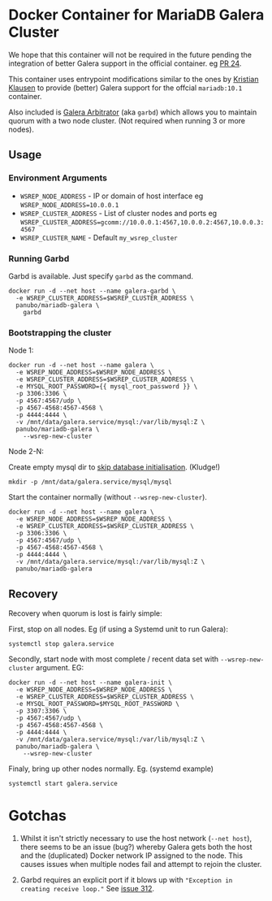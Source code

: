 # Docker Container for MariaDB Galera Cluster

We hope that this container will not be required in the future pending the integration of better Galera support in the official container.
eg [PR 24](https://github.com/docker-library/mariadb/pull/24/files).

This container uses entrypoint modifications similar to the ones by [Kristian Klausen](https://github.com/klausenbusk/mariadb/blob/78df6f06732897bee0a69ee6332884f9cb1f5fbd/10.1/docker-entrypoint.sh) to provide (better) Galera support for the offcial `mariadb:10.1` container.

Also included is [Galera Arbitrator](http://galeracluster.com/documentation-webpages/arbitrator.html) (aka `garbd`) which allows you to maintain quorum with a two node cluster. (Not required when running 3 or more nodes).

## Usage

### Environment Arguments

- `WSREP_NODE_ADDRESS` - IP or domain of host interface eg `WSREP_NODE_ADDRESS=10.0.0.1`
- `WSREP_CLUSTER_ADDRESS` - List of cluster nodes and ports eg `WSREP_CLUSTER_ADDRESS=gcomm://10.0.0.1:4567,10.0.0.2:4567,10.0.0.3:4567`
- `WSREP_CLUSTER_NAME` - Default `my_wsrep_cluster`

### Running Garbd

Garbd is available. Just specify `garbd` as the command.

```
docker run -d --net host --name galera-garbd \
  -e WSREP_CLUSTER_ADDRESS=$WSREP_CLUSTER_ADDRESS \
  panubo/mariadb-galera \
    garbd
```

### Bootstrapping the cluster

Node 1:

```
docker run -d --net host --name galera \
  -e WSREP_NODE_ADDRESS=$WSREP_NODE_ADDRESS \
  -e WSREP_CLUSTER_ADDRESS=$WSREP_CLUSTER_ADDRESS \
  -e MYSQL_ROOT_PASSWORD={{ mysql_root_password }} \
  -p 3306:3306 \
  -p 4567:4567/udp \
  -p 4567-4568:4567-4568 \
  -p 4444:4444 \
  -v /mnt/data/galera.service/mysql:/var/lib/mysql:Z \
  panubo/mariadb-galera \
    --wsrep-new-cluster
```

Node 2-N:

Create empty mysql dir to [skip database initialisation](https://github.com/docker-library/mariadb/pull/57). (Kludge!)

```
mkdir -p /mnt/data/galera.service/mysql/mysql
```

Start the container normally (without `--wsrep-new-cluster`).

```
docker run -d --net host --name galera \
  -e WSREP_NODE_ADDRESS=$WSREP_NODE_ADDRESS \
  -e WSREP_CLUSTER_ADDRESS=$WSREP_CLUSTER_ADDRESS \
  -p 3306:3306 \
  -p 4567:4567/udp \
  -p 4567-4568:4567-4568 \
  -p 4444:4444 \
  -v /mnt/data/galera.service/mysql:/var/lib/mysql:Z \
  panubo/mariadb-galera
```

## Recovery

Recovery when quorum is lost is fairly simple:

First, stop on all nodes. Eg (if using a Systemd unit to run Galera):

```
systemctl stop galera.service
```

Secondly, start node with most complete / recent data set with `--wsrep-new-cluster` argument. EG:

```
docker run -d --net host --name galera-init \
  -e WSREP_NODE_ADDRESS=$WSREP_NODE_ADDRESS \
  -e WSREP_CLUSTER_ADDRESS=$WSREP_CLUSTER_ADDRESS \
  -e MYSQL_ROOT_PASSWORD=$MYSQL_ROOT_PASSWORD \
  -p 3307:3306 \
  -p 4567:4567/udp \
  -p 4567-4568:4567-4568 \
  -p 4444:4444 \
  -v /mnt/data/galera.service/mysql:/var/lib/mysql:Z \
  panubo/mariadb-galera \
    --wsrep-new-cluster
```

Finaly, bring up other nodes normally. Eg. (systemd example)

```
systemctl start galera.service
```

# Gotchas

1. Whilst it isn't strictly necessary to use the host network (`--net host`), there seems to be an issue (bug?) whereby Galera gets both the host and the (duplicated) Docker network IP assigned to the node. This causes issues when multiple nodes fail and attempt to rejoin the cluster.

2. Garbd requires an explicit port if it blows up with `"Exception in creating receive loop."` See [issue 312](https://github.com/codership/galera/issues/312).
